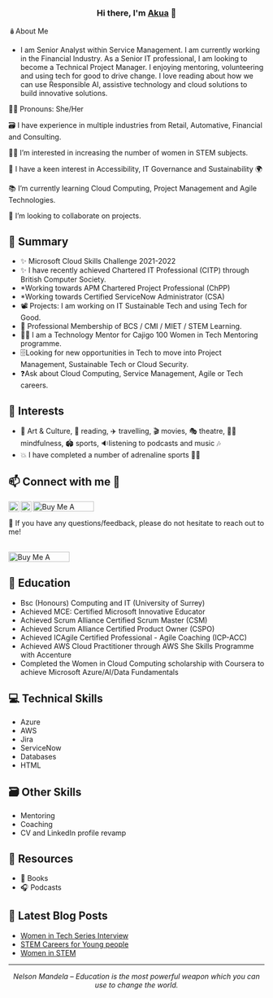 
<h3 align="center">
Hi there, I'm <a href="https://linktr.ee/aopong" target="_blank" rel="noreferrer">Akua</a> 👋
</h3>

🪆About Me

- I am Senior Analyst within Service Management. I am currently working in the Financial Industry. As a Senior IT professional, I am looking to become a Technical Project Manager. I enjoying mentoring, volunteering and using tech for good to drive change. I love reading about how we can use Responsible AI, assistive technology and cloud solutions to build innovative solutions.

👩‍💼 Pronouns: She/Her

🗃️ I have experience in multiple industries from Retail, Automative, Financial and Consulting.

👩‍💻  I’m interested in increasing the number of women in STEM subjects.

🌠 I have a keen interest in Accessibility, IT Governance and Sustainability 🌍

📚 I’m currently learning Cloud Computing, Project Management and Agile Technologies.

👀 I’m looking to collaborate on projects.

## 📜 Summary

- ✨ Microsoft Cloud Skills Challenge 2021-2022
- ✨ I have recently achieved Chartered IT Professional (CITP) through British Computer Society.
- *Working towards APM Chartered Project Professional (ChPP)
- *Working towards Certified ServiceNow Administrator (CSA)
- 📽️ Projects: I am working on IT Sustainable Tech and using Tech for Good.
- 🎉 Professional Membership of BCS / CMI / MIET / STEM Learning.
- 👩‍🏫 I am a Technology Mentor for Cajigo 100 Women in Tech Mentoring programme.
- 🗄️Looking for new opportunities in Tech to move into Project Management, Sustainable Tech or Cloud Security.
- ❓Ask about Cloud Computing, Service Management, Agile or Tech careers.

## 🧐 Interests
- 🎨 Art & Culture, 📖 reading, ✈️ travelling, 🎬 movies, 🎭 theatre, 🧘‍♀️ mindfulness, 🏟️ sports, 🔉listening to podcasts and music 🎶
- 💥 I have completed a number of adrenaline sports 🧗‍♀️

## 📫 Connect with me :handshake:

<a href="https://www.linkedin.com/in/akua-opong"><img align="left" src="https://raw.githubusercontent.com/yushi1007/yushi1007/main/images/linkedin.svg" alt="Yu Shi | LinkedIn" width="21px"/></a>
<a href="https://instagram.com/cs41ao"><img align="left" src="https://raw.githubusercontent.com/yushi1007/yushi1007/main/images/instagram.svg" alt="Yu Shi | Instagram" width="21px"/></a>
<a href="https://www.buymeacoffee.com/aopong" target="_blank" rel="noreferrer nofollow">
      <img src="https://cdn.buymeacoffee.com/buttons/default-red.png" alt="Buy Me A Coffee" height="20" width="120" >
    </a>
</br>

💬 If you have any questions/feedback, please do not hesitate to reach out to me!

<br>
<a href="https://www.buymeacoffee.com/aopong" target="_blank" rel="noreferrer nofollow">
      <img src="https://cdn.buymeacoffee.com/buttons/default-red.png" alt="Buy Me A Coffee" height="20" width="120" >
    </a>
</br>

## 📖 Education
- Bsc (Honours) Computing and IT (University of Surrey)
- Achieved MCE: Certified Microsoft Innovative Educator
- Achieved Scrum Alliance Certified Scrum Master (CSM)
- Achieved Scrum Alliance Certified Product Owner (CSPO)
- Achieved ICAgile Certified Professional - Agile Coaching (ICP-ACC)
- Achieved AWS Cloud Practitioner through AWS She Skills Programme with Accenture
- Completed the Women in Cloud Computing scholarship with Coursera to achieve Microsoft Azure/AI/Data Fundamentals

## 💻 Technical Skills
- Azure
- AWS
- Jira
- ServiceNow
- Databases
- HTML

## 🗃️ Other Skills
- Mentoring
- Coaching
- CV and LinkedIn profile revamp

## 📖 Resources
- 📒 Books
- 🎧 Podcasts

## 📝 Latest Blog Posts

- [Women in Tech Series Interview](https://thetrendycoder.com/women-in-tech-series-interview-with-akua-opong/)
- [STEM Careers for Young people](https://futurefirst.org.uk/stem-careers-advice-for-young-people/)
- [Women in STEM](https://theblackwomenintech.com/story/akua/)

<hr>
<p align="center">
  <i>Nelson Mandela – Education is the most powerful weapon which you can use to change the world.</i>
